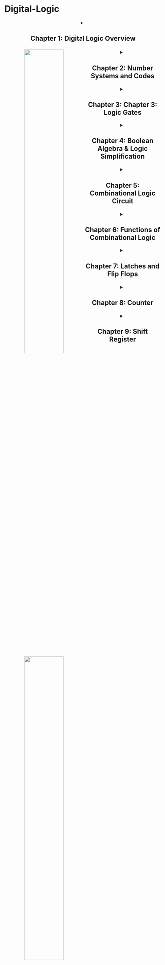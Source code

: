 # Digital-Logic

<header>
 <details>
 <summary><h2>  Chapter 1: Digital Logic Overview</h2>
  <h3><p> <img align="left" width="50%" src="https://i.ytimg.com/vi/6KHsNPQYb30/maxresdefault.jpg" /> </p>
 </h3></summary>
 
<summary>Overview:</summary>
<p>This chapter introduces us to Analog & Digital Systems,Digital Operation and Functional Systems.Digital logic refers to the design and implementation of circuits in digital electronics that use binary code to perform operations. It is the foundation of digital computer systems and other digital devices. </p>

 </details>

<details>
 <summary><h2> Chapter 2: Number Systems and Codes
 <p> <img align="left" width="50%" src="https://encrypted-tbn0.gstatic.com/images?q=tbn:ANd9GcR18TJOQ_C7wFvegAbG2tknAXMwtGFN2SVmQA&usqp=CAU" /></p>
 </h2></summary>

<summary>Overview:</summary>
This chapter illustrates the Numbering system & Codes, Data Representation and Basic Arithmetic Operation.Numbering systems and codes are essential concepts in digital logic and computer systems. They provide ways to represent and manipulate information in a digital format. 
</details>



<details>
 <summary><h2>Chapter 3:  Chapter 3: Logic Gates
   <p> <img align="left" width="50%" src="https://encrypted-tbn0.gstatic.com/images?q=tbn:ANd9GcQ_DP3K6rSuotMOebcnuws-4EBcRdxyos3Paw&usqp=CAU" /></p>
 </h2></summary>
<summary>Overview:</summary>
Logic gates are fundamental building blocks of digital circuits and play a crucial role in the field of digital electronics. These gates perform basic logical operations on binary inputs (0s and 1s) and produce binary outputs based on predefined rules. By combining different logic gates, complex digital circuits can be designed to perform a variety of tasks due to every logic gate has their own characteristics.

</details>




<details>

 <summary><h2> Chapter 4: Boolean Algebra & Logic Simplification
    <p> <img align="left" width="50%" src="https://encrypted-tbn0.gstatic.com/images?q=tbn:ANd9GcQR69H0NsL7u75e4XdtGZ7u75mITr1d_OwY0Q&usqp=CAU" /></p>
 </h2></summary>
<summary>Overview:</summary>
Boolean algebra is a mathematical structure and set of operations applied to binary variables. It deals with the manipulation of binary values (true or false, represented by 1s and 0s) and is fundamental to the design and analysis of digital circuits which provides a systematic way to express and simplify logical expressions.
</details>



<details>
 <summary><h2> Chapter 5: Combinational Logic Circuit
   <p> <img align="left" width="50%" src="https://encrypted-tbn0.gstatic.com/images?q=tbn:ANd9GcSa5Zcp-FCG3Q8PzmWThD-829kM5qqvQaiwpQ&usqp=CAU" /></p>
   </h2></summary>
<summary>Overview:</summary>
 Combinational logic circuits are digital circuits where the output is solely determined by the current combination of input values. These circuits do not have any form of memory or feedback; the output depends only on the instantaneous input conditions. Combinational logic circuits perform specific Boolean functions or logical operations and are constructed using basic logic gates. 
</details>

<details>
 <summary><h2> Chapter 6: Functions of Combinational Logic
   <p> <img align="left" width="50%" src="https://i.ytimg.com/vi/H-QVeCdn6Ok/hqdefault.jpg" /></p>
   </h2></summary>
<summary>Overview:</summary>
Combinational logic serves several important functions in digital systems. These circuits, composed of logic gates and other combinational components, perform specific tasks based solely on the current combination of input values.
 
</details>

<details>
 <summary><h2> Chapter 7: Latches and Flip Flops
   <p> <img align="left" width="50%" src="https://encrypted-tbn0.gstatic.com/images?q=tbn:ANd9GcRz9FdlWIV6Rb0NP19IarrlGNpmPYwNhBySsA&usqp=CAU" /></p>
   </h2></summary>
<summary>Overview:</summary>
Latches and flip-flops are sequential logic circuits used in digital systems for storing and handling binary information. They are crucial components for building memory elements and sequential circuits.
</details>

<details>
 <summary><h2> Chapter 8: Counter
   <p> <img align="left" width="50%" src="https://media.cheggcdn.com/study/dcb/dcb2678f-eeed-4685-beb0-7aa6b37b172d/3432-8-1p-i1.png" /></p>
   </h2></summary>
<summary>Overview:</summary>
Counters are sequential logic circuits used in digital systems to generate a sequence of binary numbers in a specific order. They are essential components in applications that require counting, such as timekeeping, frequency division, and addressing memory locations. Counters can be classified into different types based on their characteristics and counting behavior.
 
</details>

<details>
 <summary><h2> Chapter 9: Shift Register
   <p> <img align="left" width="50%" src="https://encrypted-tbn0.gstatic.com/images?q=tbn:ANd9GcT6Fgkcho4TSp3oefbbeAQ-GFBwPiz7yO956g&usqp=CAU" /></p>
   </h2></summary>
<summary>Overview:</summary>
A shift register is a digital circuit that is capable of shifting its stored binary data in one or both directions, left or right. It consists of a chain of flip-flops, where each flip-flop holds a single bit of data. The shifting operation involves moving the bits along the register in response to clock pulses or other control signals.
</details>




</header>
